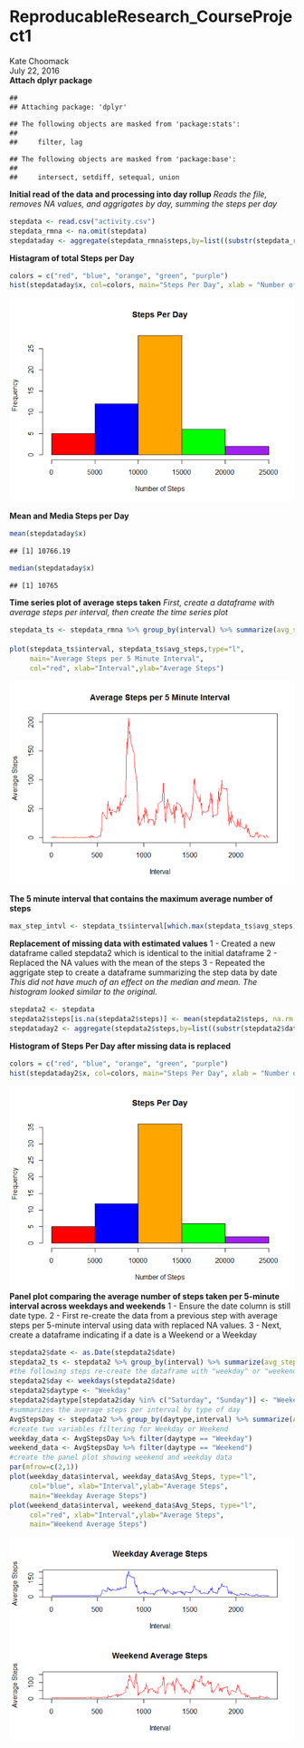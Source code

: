 # ReproducableResearch_CourseProject1
Kate Choomack  
July 22, 2016  
**Attach dplyr package**

```
## 
## Attaching package: 'dplyr'
```

```
## The following objects are masked from 'package:stats':
## 
##     filter, lag
```

```
## The following objects are masked from 'package:base':
## 
##     intersect, setdiff, setequal, union
```

**Initial read of the data and processing into day rollup**
*Reads the file, removes NA values, and aggrigates by day, summing the steps per day*


```r
stepdata <- read.csv("activity.csv")
stepdata_rmna <- na.omit(stepdata)
stepdataday <- aggregate(stepdata_rmna$steps,by=list((substr(stepdata_rmna$date,1,30))),sum)
```

**Histagram of total Steps per Day**


```r
colors = c("red", "blue", "orange", "green", "purple")
hist(stepdataday$x, col=colors, main="Steps Per Day", xlab = "Number of Steps")
```

![](Assignment1_files/figure-html/unnamed-chunk-3-1.png)<!-- -->

**Mean and Media Steps per Day**


```r
mean(stepdataday$x)
```

```
## [1] 10766.19
```

```r
median(stepdataday$x)
```

```
## [1] 10765
```

**Time series plot of average steps taken**
*First, create a dataframe with average steps per interval, then create the time series plot*


```r
stepdata_ts <- stepdata_rmna %>% group_by(interval) %>% summarize(avg_steps=mean(steps))

plot(stepdata_ts$interval, stepdata_ts$avg_steps,type="l",
     main="Average Steps per 5 Minute Interval", 
     col="red", xlab="Interval",ylab="Average Steps")
```

![](Assignment1_files/figure-html/unnamed-chunk-5-1.png)<!-- -->

**The 5 minute interval that contains the maximum average number of steps**


```r
max_step_intvl <- stepdata_ts$interval[which.max(stepdata_ts$avg_steps)]
```

**Replacement of missing data with estimated values**
1 - Created a new dataframe called stepdata2 which is identical to the initial dataframe
2 - Replaced the NA values with the mean of the steps
3 - Repeated the aggrigate step to create a dataframe summarizing the step data by date
*This did not have much of an effect on the median and mean.  The histogram looked similar to the original.*


```r
stepdata2 <- stepdata
stepdata2$steps[is.na(stepdata2$steps)] <- mean(stepdata2$steps, na.rm = TRUE)
stepdataday2 <- aggregate(stepdata2$steps,by=list((substr(stepdata2$date,1,30))),sum)
```

**Histogram of Steps Per Day after missing data is replaced**


```r
colors = c("red", "blue", "orange", "green", "purple")
hist(stepdataday2$x, col=colors, main="Steps Per Day", xlab = "Number of Steps")
```

![](Assignment1_files/figure-html/unnamed-chunk-8-1.png)<!-- -->
**Panel plot comparing the average number of steps taken per 5-minute interval across weekdays and weekends**
1 - Ensure the date column is still date type.
2 - First re-create the data from a previous step with average steps per 5-minute interval using 
data with replaced NA values.
3 - Next, create a dataframe indicating if a date is a Weekend or a Weekday


```r
stepdata2$date <- as.Date(stepdata2$date)
stepdata2_ts <- stepdata2 %>% group_by(interval) %>% summarize(avg_steps=mean(steps))
#the following steps re-create the dataframe with "weekday" or "weekend" for the date
stepdata2$day <- weekdays(stepdata2$date)
stepdata2$daytype <- "Weekday"
stepdata2$daytype[stepdata2$day %in% c("Saturday", "Sunday")] <- "Weekend"
#summarizes the average steps per interval by type of day
AvgStepsDay <- stepdata2 %>% group_by(daytype,interval) %>% summarize(Avg_Steps=mean(steps))
#create two variables filtering for Weekday or Weekend
weekday_data <- AvgStepsDay %>% filter(daytype == "Weekday")
weekend_data <- AvgStepsDay %>% filter(daytype == "Weekend")
#create the panel plot showing weekend and weekday data
par(mfrow=c(2,1))
plot(weekday_data$interval, weekday_data$Avg_Steps, type="l", 
     col="blue", xlab="Interval",ylab="Average Steps",
     main="Weekday Average Steps")
plot(weekend_data$interval, weekend_data$Avg_Steps, type="l", 
     col="red", xlab="Interval",ylab="Average Steps",
     main="Weekend Average Steps")
```

![](Assignment1_files/figure-html/unnamed-chunk-9-1.png)<!-- -->





